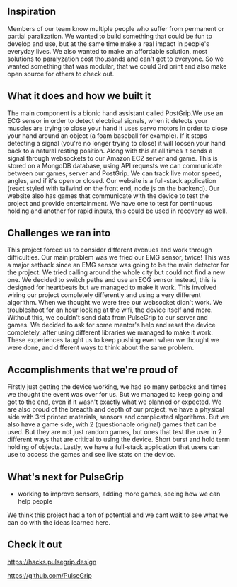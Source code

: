 ## Inspiration
Members of our team know multiple people who suffer from permanent or partial paralization. We wanted to build something that could be fun to develop and use, but at the same time make a real impact in people's everyday lives. We also wanted to make an affordable solution, most solutions to paralyzation cost thousands and can't get to everyone. So we wanted something that was modular, that we could 3rd print and also make open source for others to check out.

## What it does and how we built it
The main component is a bionic hand assistant called PostGrip.We use an ECG sensor in order to detect electrical signals, when it detects your muscles are trying to close your hand it uses servo motors in order to close your hand around an object (a foam baseball for example). If it stops detecting a signal (you're no longer trying to close) it will loosen your hand back to a natural resting position. Along with this at all times it sends a signal through websockets to our Amazon EC2 server and game. This is stored on a MongoDB database, using API requests we can communicate between our games, server and PostGrip. We can track live motor speed, angles, and if it's open or closed. Our website is a full-stack application (react styled with tailwind on the front end, node js on the backend). Our website also has games that communicate with the device to test the project and provide entertainment. We have one to test for continuous holding and another for rapid inputs, this could be used in recovery as well.


## Challenges we ran into
This project forced us to consider different avenues and work through difficulties. Our main problem was we fried our EMG sensor, twice! This was a major setback since an EMG sensor was going to be the main detector for the project. We tried calling around the whole city but could not find a new one. We decided to switch paths and use an ECG sensor instead, this is designed for heartbeats but we managed to make it work. This involved wiring our project completely differently and using a very different algorithm. When we thought we were free our websocket didn't work. We troubleshoot for an hour looking at the wifi, the device itself and more. Without this, we couldn't send data from PulseGrip to our server and games. We decided to ask for some mentor's help and reset the device completely, after using different libraries we managed to make it work. These experiences taught us to keep pushing even when we thought we were done, and different ways to think about the same problem.

## Accomplishments that we're proud of
Firstly just getting the device working, we had so many setbacks and times we thought the event was over for us. But we managed to keep going and got to the end, even if it wasn't exactly what we planned or expected. We are also proud of the breadth and depth of our project, we have a physical side with 3rd printed materials, sensors and complicated algorithms. But we also have a game side, with 2 (questionable original) games that can be used. But they are not just random games, but ones that test the user in 2 different ways that are critical to using the device. Short burst and hold term holding of objects. Lastly, we have a full-stack application that users can use to access the games and see live stats on the device.



## What's next for PulseGrip
- working to improve sensors, adding more games, seeing how we can help people

We think this project had a ton of potential and we cant wait to see what we can do with the ideas learned here.

## Check it out

https://hacks.pulsegrip.design

https://github.com/PulseGrip

